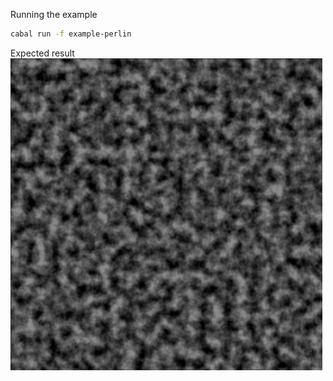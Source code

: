 
Running the example

```sh
cabal run -f example-perlin
```

Expected result
![example-perlin](../../assets/examples/perlin.png "example-perlin")

